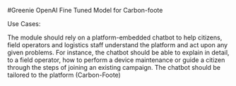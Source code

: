 #Greenie
OpenAI Fine Tuned Model for Carbon-foote

Use Cases:

The module should rely on a platform-embedded chatbot to help citizens, field operators and logistics staff understand the platform and act upon any given problems. For instance, the chatbot should be able to explain in detail, to a field operator, how to perform a device maintenance or guide a citizen through the steps of joining an existing campaign. The chatbot should be tailored to the platform (Carbon-Foote)
